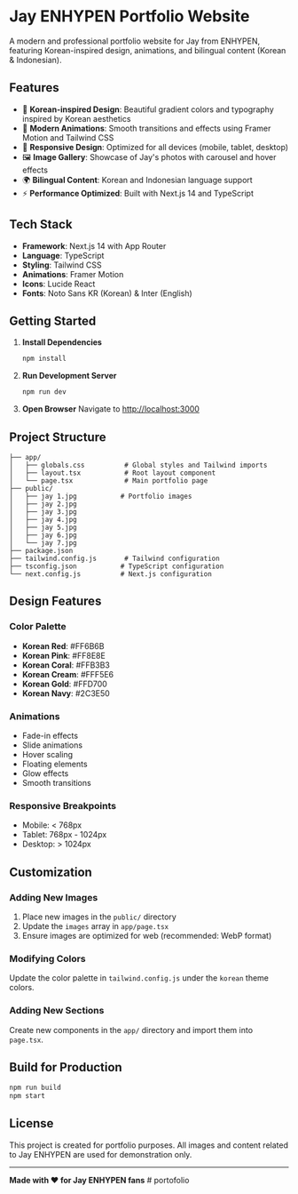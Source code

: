 # Jay ENHYPEN Portfolio Website

A modern and professional portfolio website for Jay from ENHYPEN, featuring Korean-inspired design, animations, and bilingual content (Korean & Indonesian).

## Features

- 🎨 **Korean-inspired Design**: Beautiful gradient colors and typography inspired by Korean aesthetics
- 🌟 **Modern Animations**: Smooth transitions and effects using Framer Motion and Tailwind CSS
- 📱 **Responsive Design**: Optimized for all devices (mobile, tablet, desktop)
- 🖼️ **Image Gallery**: Showcase of Jay's photos with carousel and hover effects
- 🌍 **Bilingual Content**: Korean and Indonesian language support
- ⚡ **Performance Optimized**: Built with Next.js 14 and TypeScript

## Tech Stack

- **Framework**: Next.js 14 with App Router
- **Language**: TypeScript
- **Styling**: Tailwind CSS
- **Animations**: Framer Motion
- **Icons**: Lucide React
- **Fonts**: Noto Sans KR (Korean) & Inter (English)

## Getting Started

1. **Install Dependencies**
   ```bash
   npm install
   ```

2. **Run Development Server**
   ```bash
   npm run dev
   ```

3. **Open Browser**
   Navigate to [http://localhost:3000](http://localhost:3000)

## Project Structure

```
├── app/
│   ├── globals.css          # Global styles and Tailwind imports
│   ├── layout.tsx           # Root layout component
│   └── page.tsx             # Main portfolio page
├── public/
│   ├── jay 1.jpg           # Portfolio images
│   ├── jay 2.jpg
│   ├── jay 3.jpg
│   ├── jay 4.jpg
│   ├── jay 5.jpg
│   ├── jay 6.jpg
│   └── jay 7.jpg
├── package.json
├── tailwind.config.js       # Tailwind configuration
├── tsconfig.json           # TypeScript configuration
└── next.config.js          # Next.js configuration
```

## Design Features

### Color Palette
- **Korean Red**: #FF6B6B
- **Korean Pink**: #FF8E8E
- **Korean Coral**: #FFB3B3
- **Korean Cream**: #FFF5E6
- **Korean Gold**: #FFD700
- **Korean Navy**: #2C3E50

### Animations
- Fade-in effects
- Slide animations
- Hover scaling
- Floating elements
- Glow effects
- Smooth transitions

### Responsive Breakpoints
- Mobile: < 768px
- Tablet: 768px - 1024px
- Desktop: > 1024px

## Customization

### Adding New Images
1. Place new images in the `public/` directory
2. Update the `images` array in `app/page.tsx`
3. Ensure images are optimized for web (recommended: WebP format)

### Modifying Colors
Update the color palette in `tailwind.config.js` under the `korean` theme colors.

### Adding New Sections
Create new components in the `app/` directory and import them into `page.tsx`.

## Build for Production

```bash
npm run build
npm start
```

## License

This project is created for portfolio purposes. All images and content related to Jay ENHYPEN are used for demonstration only.

---

**Made with ❤️ for Jay ENHYPEN fans**
#   p o r t o f o l i o  
 